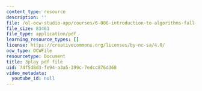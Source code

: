 ```yaml
---
content_type: resource
description: ''
file: /ol-ocw-studio-app/courses/6-006-introduction-to-algorithms-fall-2011/74f5d8d3fe94a3a5399c7edcc876d368_9bkvws_vqLU.pdf
file_size: 83461
file_type: application/pdf
learning_resource_types: []
license: https://creativecommons.org/licenses/by-nc-sa/4.0/
ocw_type: OCWFile
resourcetype: Document
title: 3play pdf file
uid: 74f5d8d3-fe94-a3a5-399c-7edcc876d368
video_metadata:
  youtube_id: null
---
```

